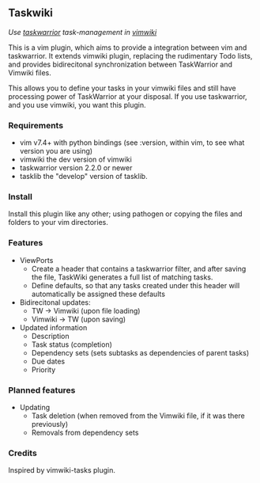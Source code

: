 ## Taskwiki

_Use [taskwarrior](http://taskwarrior.org) task-management in [vimwiki](https://github.com/vimwiki/vimwiki/tree/dev)_

This is a vim plugin, which aims to provide a integration between vim and taskwarrior. It extends vimwiki plugin, replacing the rudimentary Todo lists, and provides bidirecitonal synchronization between TaskWarrior and Vimwiki files.

This allows you to define your tasks in your vimwiki files and still have processing power of TaskWarrior at your disposal. If you use taskwarrior, and you use vimwiki, you want this plugin.

### Requirements

* vim v7.4+
   with python bindings (see :version, within vim, to see what version you are using)
* vimwiki
   the dev version of vimwiki
* taskwarrior
   version 2.2.0 or newer
* tasklib
   the "develop" version of tasklib.

### Install

Install this plugin like any other; using pathogen or copying the files and folders to your vim directories.

### Features

* ViewPorts
  * Create a header that contains a taskwarrior filter, and after saving the file, TaskWiki generates a full list of matching tasks.
  * Define defaults, so that any tasks created under this header will automatically be assigned these defaults
* Bidirecitonal updates:
  * TW -> Vimwiki (upon file loading)
  * Vimwiki -> TW (upon saving)
* Updated information
  * Description
  * Task status (completion)
  * Dependency sets (sets subtasks as dependencies of parent tasks)
  * Due dates
  * Priority

### Planned features
* Updating
  * Task deletion (when removed from the Vimwiki file, if it was there previously)
  * Removals from dependency sets

### Credits

Inspired by vimwiki-tasks plugin.
